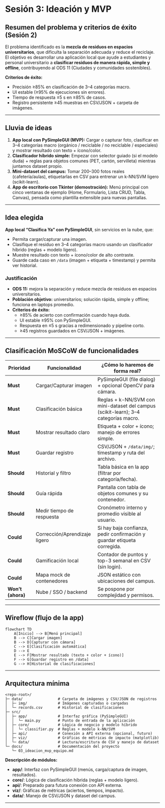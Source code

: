 # Sesión 3: Ideación y MVP

## Resumen del problema y criterios de éxito (Sesión 2)
El problema identificado es la **mezcla de residuos en espacios universitarios**, que dificulta la separación adecuada y reduce el reciclaje.  
El objetivo es desarrollar una aplicación local que ayude a estudiantes y personal universitario a **clasificar residuos de manera rápida, simple y offline**, contribuyendo al ODS 11 (Ciudades y comunidades sostenibles).

**Criterios de éxito:**
- Precisión ≥85% en clasificación de 3–4 categorías macro.
- UI estable (≥95% de ejecuciones sin errores).
- Tiempo de respuesta ≤5 s en ≥85% de casos.
- Registro persistente ≥45 muestras en CSV/JSON + carpeta de imágenes.

---

## Lluvia de ideas
1. **App local con PySimpleGUI (MVP):** Cargar o capturar foto, clasificar en 3–4 categorías macro (orgánico / reciclable / no reciclable / especiales) y mostrar resultado con texto + ícono/color.  
2. **Clasificador híbrido simple:** Empezar con selector guiado (si el modelo duda) + reglas para objetos comunes (PET, cartón, servilleta) mientras juntamos dataset propio.  
3. **Mini-dataset del campus:** Tomar 200–300 fotos reales (cafetería/aulas), etiquetarlas en CSV para entrenar un k-NN/SVM ligero (scikit-learn).  
4. **App de escritorio con Tkinter (demostración):** Menú principal con cinco ventanas de ejemplo (Home, Formulario, Lista CRUD, Tabla, Canvas), pensada como plantilla extensible para nuevas pantallas.  

---

## Idea elegida
**App local “Clasifica Ya” con PySimpleGUI**, sin servicios en la nube, que:  
- Permita cargar/capturar una imagen.  
- Clasifique el residuo en 3–4 categorías macro usando un clasificador híbrido (reglas + modelo ligero).  
- Muestre resultado con texto + ícono/color de alto contraste.  
- Guarde cada caso en `/data` (imagen + etiqueta + timestamp) y permita ver historial.  

### Justificación
- **ODS 11:** mejora la separación y reduce mezcla de residuos en espacios universitarios.  
- **Población objetivo:** universitarios; solución rápida, simple y offline; funciona en laptops promedio.  
- **Criterios de éxito:**  
  - ≥85% de acierto con confirmación cuando haya duda.  
  - UI estable ≥95% con PySimpleGUI.  
  - Respuesta en ≤5 s gracias a redimensionado y pipeline corto.  
  - ≥45 registros guardados en CSV/JSON + imágenes.  

---

## Clasificación MoSCoW de funcionalidades

| Prioridad         | Funcionalidad                 | ¿Cómo lo haremos de forma real?                                                         |
| ----------------- | ----------------------------- | --------------------------------------------------------------------------------------- |
| **Must**          | Cargar/Capturar imagen        | PySimpleGUI (file dialog) + opcional OpenCV para cámara.                                |
| **Must**          | Clasificación básica          | Reglas + k-NN/SVM con mini-dataset del campus (scikit-learn); 3–4 categorías macro.     |
| **Must**          | Mostrar resultado claro       | Etiqueta + color + ícono; manejo de errores simple.                                     |
| **Must**          | Guardar registro              | CSV/JSON + `/data/img/`; timestamp y ruta del archivo.                                  |
| **Should**        | Historial y filtro            | Tabla básica en la app (filtrar por categoría/fecha).                                   |
| **Should**        | Guía rápida                   | Pantalla con tabla de objetos comunes y su contenedor.                                  |
| **Should**        | Medir tiempo de respuesta     | Cronómetro interno y promedio visible al usuario.                                       |
| **Could**         | Corrección/Aprendizaje ligero | Si hay baja confianza, pedir confirmación y guardar etiqueta corregida.                 |
| **Could**         | Gamificación local            | Contador de puntos y top-3 semanal en CSV (sin login).                                  |
| **Could**         | Mapa mock de contenedores     | JSON estático con ubicaciones del campus.                                               |
| **Won’t (ahora)** | Nube / SSO / backend          | Se pospone por complejidad y permisos.                                                  |

---

## Wireflow (flujo de la app)
```mermaid
flowchart TD
    A[Inicio] --> B[Menú principal]
    B --> C[Cargar imagen]
    B --> D[Capturar con cámara]
    C --> E[Clasificación automática]
    D --> E
    E --> F[Mostrar resultado (texto + color + ícono)]
    F --> G[Guardar registro en /data]
    G --> H[Historial de clasificaciones]
```

---

## Arquitectura mínima

```
<repo-root>/
├─ data/                # Carpeta de imágenes y CSV/JSON de registros
│  ├─ img/              # Imágenes capturadas o cargadas
│  └─ records.csv       # Historial de clasificaciones
├─ src/
│  ├─ app/              # Interfaz gráfica (PySimpleGUI)
│  │  └─ main.py        # Punto de entrada de la aplicación
│  ├─ core/             # Lógica de negocio y modelo híbrido
│  │  └─ classifier.py  # Reglas + modelo k-NN/SVM
│  ├─ api/              # Conexión a API externa (opcional, futuro)
│  ├─ viz/              # Gráficas de métricas de impacto (matplotlib)
│  └─ data/             # Lectura/escritura de CSV y manejo de dataset
└─ docs/                # Documentación del proyecto
   └─ 03_ideacion_mvp_equipo.md
```

**Descripción de módulos:**
- **app/**: Interfaz con PySimpleGUI (menús, carga/captura de imagen, resultados).  
- **core/**: Lógica de clasificación híbrida (reglas + modelo ligero).  
- **api/**: Preparado para futura conexión con API externa.  
- **viz/**: Gráficas de métricas (aciertos, tiempos, impacto).  
- **data/**: Manejo de CSV/JSON y dataset del campus.  

---

